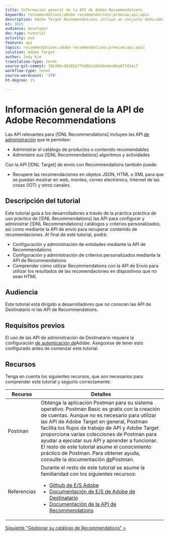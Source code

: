 ```yaml
---
title: Información general de la API de Adobe Recommendations
keywords: recommendations;adobe recommendations;premium;api;apis
description: Adobe Target Recommendations incluye un conjunto dedicado de API que le permiten administrar su catálogo de productos y/o contenido recomendables; administrar los algoritmos y campañas de las recomendaciones; y envíe recomendaciones en objetos JSON, HTML o XML para que se muestren en web, móviles, de correo electrónico, IOT y otros canales.
kt: 3815
audience: developer
doc-type: tutorial
activity: use
feature: api
topics: recommendations;adobe recommendations;premium;api;apis
solution: Adobe Target
author: Judy Kim
translation-type: tm+mt
source-git-commit: 78b30bc0018527f9d8b2a5b50edee86e877d14c7
workflow-type: tm+mt
source-wordcount: '370'
ht-degree: 1%

---
```



# Información general de la API de Adobe Recommendations

Las API relevantes para [!DNL Recommendations] incluyen las API [de administración](https://docs.adobe.com/content/help/en/target-learn/apis/api-overview.md) que le permiten:

* Administrar el catálogo de productos o contenido recomendables
* Administre sus [!DNL Recommendations] algoritmos y actividades

Con la API [!DNL Target] de [](https://docs.adobe.com/content/help/en/target-learn/apis/api-overview.md) envío con Recommendations también puede:

* Recupere las recomendaciones en objetos JSON, HTML o XML para que se puedan mostrar en web, móviles, correo electrónico, Internet de las cosas (IOT) y otros canales.

## Descripción del tutorial

Este tutorial guía a los desarrolladores a través de la práctica práctica de uso práctico de [!DNL Recommendations] las API para configurar y administrar [!DNL Recommendations] catálogos y criterios personalizados, así como mediante la API de envío para recuperar contenido de recomendaciones. Al final de este tutorial, podrá:

* Configuración y administración de entidades mediante la API de Recommendations
* Configuración y administración de criterios personalizados mediante la API de Recommendations
* Comprender cómo utilizar Recommendations con la API de Envío para utilizar los resultados de las recomendaciones en dispositivos que no sean HTML

## Audiencia

Este tutorial está dirigido a desarrolladores que no conocen las API de Destinatario ni las API de Recommendations.

## Requisitos previos

El uso de las API de administración de Destinatario requiere la configuración [de autenticación de](../apis/configure-io-target-integration.md)Adobe. Asegúrese de tener esto configurado antes de comenzar este tutorial.

## Recursos

Tenga en cuenta los siguientes recursos, que son necesarios para comprender este tutorial y seguirlo correctamente:

| Recurso | Detalles |
| --- | --- |
| Postman | Obtenga la aplicación [](https://www.postman.com/downloads/) Postman para su sistema operativo. Postman Basic es gratis con la creación de cuentas. Aunque no es necesario para utilizar las API de Adobe Target en general, Postman facilita los flujos de trabajo de API y Adobe Target proporciona varias colecciones de Postman para ayudar a ejecutar sus API y aprender a funcionar. El resto de este tutorial asume el conocimiento práctico de Postman. Para obtener ayuda, consulte la documentación [de](https://learning.getpostman.com/)Postman. |
| Referencias | Durante el resto de este tutorial se asume la familiaridad con los siguientes recursos:<UL><li>[Github de E/S Adobe](https://github.com/adobeio)</li><li>[Documentación de E/S de Adobe de Destinatario](https://developers.adobetarget.com/api/#introduction)</li><li>[Documentación de la API de Recommendations](https://developers.adobetarget.com/api/recommendations/)</li></ul> |

[Siguiente &quot;Gestionar su catálogo de Recommendations&quot; >](manage-catalog.md)
